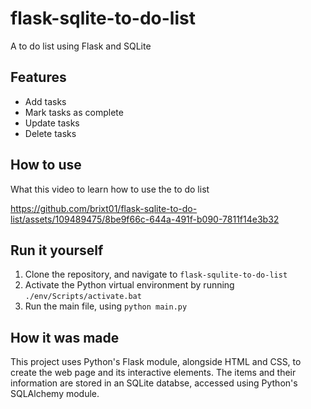 # flask-sqlite-to-do-list
A to do list using Flask and SQLite

## Features

- Add tasks
- Mark tasks as complete
- Update tasks
- Delete tasks

## How to use

What this video to learn how to use the to do list

https://github.com/brixt01/flask-sqlite-to-do-list/assets/109489475/8be9f66c-644a-491f-b090-7811f14e3b32

## Run it yourself

1. Clone the repository, and navigate to `flask-squlite-to-do-list`
2. Activate the Python virtual environment by running `./env/Scripts/activate.bat`
3. Run the main file, using `python main.py`

## How it was made

This project uses Python's Flask module, alongside HTML and CSS, to create the web page and its interactive elements. The items and their information are stored in an SQLite databse, accessed using Python's SQLAlchemy module. 
